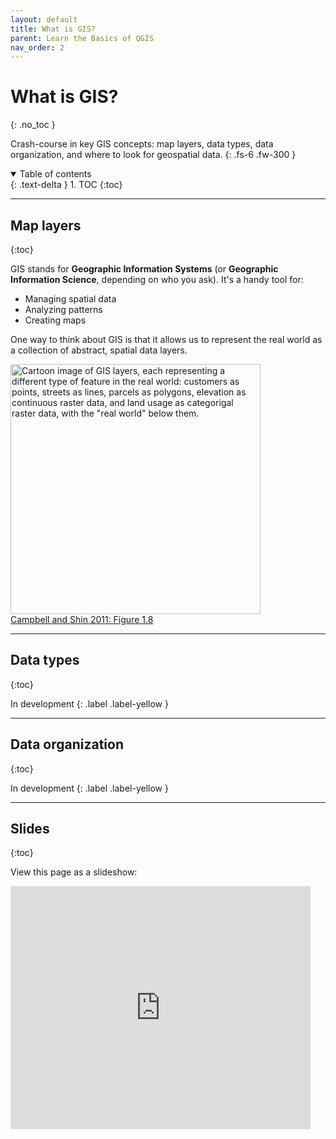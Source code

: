 ```yaml
---
layout: default
title: What is GIS?
parent: Learn the Basics of QGIS
nav_order: 2
---
```


# What is GIS?
{: .no_toc }

Crash-course in key GIS concepts: map layers, data types, data organization, and where to look for geospatial data.
{: .fs-6 .fw-300 }

<details open markdown="block">
  <summary>
    Table of contents
  </summary>
  {: .text-delta }
1. TOC
{:toc}
</details>

---
## Map layers
{:toc}

GIS stands for **Geographic Information Systems** (or **Geographic Information Science**, depending on who you ask). It's a handy tool for:
* Managing spatial data
* Analyzing patterns
* Creating maps

One way to think about GIS is that it allows us to represent the real world as a collection of abstract, spatial data layers.

<img src='https://saylordotorg.github.io/text_essentials-of-geographic-information-systems/section_05/f2619b76bb0d1d0f74b0e8d80ba33496.jpg' width='400' alt='Cartoon image of GIS layers, each representing a different type of feature in the real world: customers as points, streets as lines, parcels as polygons, elevation as continuous raster data, and land usage as categorigal raster data, with the "real world" below them.'>
<figcaption><a href="https://saylordotorg.github.io/text_essentials-of-geographic-information-systems/s05-03-geographic-information-systems.html">Campbell and Shin 2011: Figure 1.8</a></figcaption>

---
## Data types
{:toc}

In development
{: .label .label-yellow }

---
## Data organization
{:toc}

In development
{: .label .label-yellow }


---
## Slides
{:toc}

View this page as a slideshow:
<iframe src="https://docs.google.com/presentation/d/e/2PACX-1vRT79POVj3VxRUv4pqA8s52srop5wXF8uzz1eOakGkzV4MqmK-BjTvNnlGPGceFxqgiL4yYJD-xgvqK/embed?start=false&loop=false&delayms=3000" frameborder="0" width="480" height="389" allowfullscreen="true" mozallowfullscreen="true" webkitallowfullscreen="true"></iframe>
